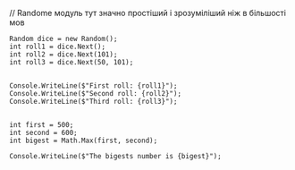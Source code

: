 // Randome модуль тут значно простіший і зрозуміліший ніж в більшості мов

    Random dice = new Random();
    int roll1 = dice.Next();
    int roll2 = dice.Next(101);
    int roll3 = dice.Next(50, 101);
    
    
    Console.WriteLine($"First roll: {roll1}");
    Console.WriteLine($"Second roll: {roll2}");
    Console.WriteLine($"Third roll: {roll3}");
    
    
    int first = 500;
    int second = 600;
    int bigest = Math.Max(first, second);
    
    Console.WriteLine($"The bigests number is {bigest}");
